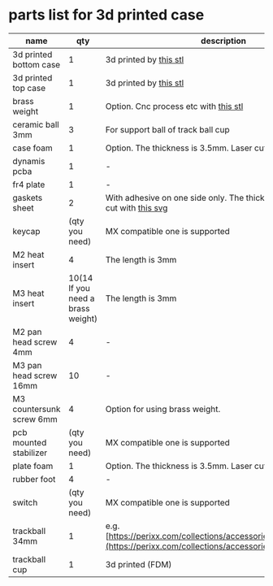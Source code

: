 # parts list for 3d printed case

|name|qty|description|
|---|---|---|
|3d printed bottom case|1|3d printed by [this stl](https://github.com/bbrfkr/dynamis-keyboard/blob/main/case/3dp/gasket-mount-case-bottom-case.stl)|
|3d printed top case|1|3d printed by [this stl](https://github.com/bbrfkr/dynamis-keyboard/blob/main/case/3dp/gasket-mount-case-top-case.stl)|
|brass weight|1|Option. Cnc process etc with [this stl](https://github.com/bbrfkr/dynamis-keyboard/blob/main/case/3dp/gasket-mount-case-weight.stl)|
|ceramic ball 3mm|3|For support ball of track ball cup|
|case foam|1|Option. The thickness is 3.5mm. Laser cut with [this svg](https://github.com/bbrfkr/dynamis-keyboard/blob/main/case/case-foam.svg)|
|dynamis pcba|1|-|
|fr4 plate|1|-|
|gaskets sheet|2|With adhesive on one side only. The thickness is 2mm. Laser cut with [this svg](https://github.com/bbrfkr/dynamis-keyboard/blob/main/case/gasket.svg)|
|keycap|(qty you need)|MX compatible one is supported|
|M2 heat insert|4|The length is 3mm|
|M3 heat insert|10(14 If you need a brass weight)|The length is 3mm|
|M2 pan head screw 4mm|4|-|
|M3 pan head screw 16mm|10|-|
|M3 countersunk screw 6mm|4|Option for using brass weight.|
|pcb mounted stabilizer|(qty you need)|MX compatible one is supported|
|plate foam|1|Option. The thickness is 3.5mm. Laser cut with [this svg](https://github.com/bbrfkr/dynamis-keyboard/blob/add-docs-logos/case/plate-foam.svg)|
|rubber foot|4|-|
|switch|(qty you need)|MX compatible one is supported|
|trackball 34mm|1|e.g. [https://perixx.com/collections/accessories/products/18047](https://perixx.com/collections/accessories/products/18047)|
|trackball cup|1|3d printed (FDM)|

